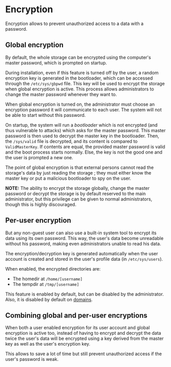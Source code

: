 # Encryption

Encryption allows to prevent unauthorized access to a data with a password.

## Global encryption

By default, the whole storage can be encrypted using the computer's master password, which is prompted on startup.

During installation, even if this feature is turned off by the user, a random encryption key is generated in the bootloader, which can be accessed through the `/etc/sys/gbpwd` file. This key will be used to encrypt the storage when global encryption is active.
This process allows administrators to change the master password whenever they want to.

When global encryption is turned on, the administrator must choose an encryption password it will communicate to each user. The system will not be able to start without this password.

On startup, the system will run a _bootloader_ which is not encrypted (and thus vulnerable to attacks) which asks for the master password. This master password is then used to decrypt the master key in the bootloader. Then, the `/sys/valid` file is decrypted, and its content is compared to `ValidMasterKey`. If contents are equal, the provided master password is valid and the boot process starts normally. Else, the key is not the good one and the user is prompted a new one.

The point of global encryption is that external persons cannot read the storage's data by just reading the storage ; they must either know the master key or put a malicious bootloader to spy on the user.

**NOTE:** The ability to encrypt the storage globally, change the master password or decrypt the storage is by default reserved to the main administrator, but this privilege can be given to normal administrators, though this is highly discouraged.

## Per-user encryption

But any non-guest user can also use a built-in system tool to encrypt its data using its own password. This way, the user's data become unreadable without his password, making even administrators unable to read his data.

The encryption/decryption key is generated automatically when the user account is created and stored in the user's profile data (in `/etc/sys/users`).

When enabled, the encrypted directories are:

* The homedir at `/home/[username]`
* The tempdir at `/tmp/[username]`

This feature is enabled by default, but can be disabled by the administrator. Also, it is disabled by default on [domains](../domains/concept.md).

## Combining global and per-user encryptions

When both a user enabled encryption for its user account and global encryption is active too, instead of having to encrypt and decrypt the data twice the user's data will be encrypted using a key derived from the master key as well as the user's encryption key.

This allows to save a lot of time but still prevent unauthorized access if the user's password is weak.
